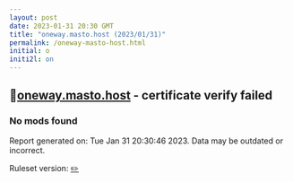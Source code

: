```yaml
---
layout: post
date: 2023-01-31 20:30 GMT
title: "oneway.masto.host (2023/01/31)"
permalink: /oneway-masto-host.html
initial: o
initi2l: on
---
```


## 🐘[oneway.masto.host](https://oneway.masto.host) - certificate verify failed

### No mods found

Report generated on: Tue Jan 31 20:30:46 2023. Data may be outdated or incorrect.

Ruleset version: [✏️](/version-pencil)
